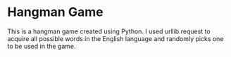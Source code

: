# Hangman Game

This is a hangman game created using Python.
I used urllib.request to acquire all possible words in the English language and randomly picks one to be used in the game.
